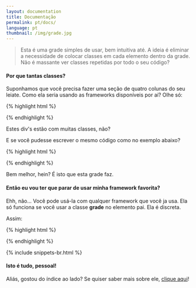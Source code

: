 ```yaml
---
layout: documentation
title: Documentação
permalink: pt/docs/
language: pt
thumbnail: /img/grade.jpg
---
```


> Esta é uma grade simples de usar, bem intuitiva até.
A ideia é eliminar a necessidade de colocar classes em cada elemento dentro da grade.
Não é massante ver classes repetidas por todo o seu código?

#### Por que tantas classes?
Suponhamos que você precisa fazer uma seção de quatro colunas do seu leiate.
Como ela seria usando as frameworks disponíveis por aí?
Olhe só:

{% highlight html %}
<div class="row">
  <div class="sua-classe col-xs-12 col-md-3 col-sm-3 col-lg-3">
    <!-- Seu conteúdo fica aqui -->
  </div>
  <div class="sua-classe col-xs-12 col-md-3 col-sm-3 col-lg-3">
    <!-- Seu conteúdo fica aqui -->
  </div>
  <div class="sua-classe col-xs-12 col-md-3 col-sm-3 col-lg-3">
    <!-- Seu conteúdo fica aqui -->
  </div>
  <div class="sua-classe col-xs-12 col-md-3 col-sm-3 col-lg-3">
    <!-- Seu conteúdo fica aqui -->
  </div>
</div>
{% endhighlight %}

Estes div's estão com muitas classes, não?

E se você pudesse escrever o mesmo código como no exemplo abaixo?

{% highlight html %}
<div class="four columns one-phone">
  <div class="sua-classe">
    <!-- Seu conteúdo fica aqui -->
  </div>
  <div class="sua-classe">
    <!-- Seu conteúdo fica aqui -->
  </div>
  <div class="sua-classe">
    <!-- Seu conteúdo fica aqui -->
  </div>
  <div class="sua-classe">
    <!-- Seu conteúdo fica aqui -->
  </div>
</div>
{% endhighlight %}

Bem melhor, hein? É isto que esta grade faz.

#### Então eu vou ter que parar de usar minha framework favorita?
Ehh, não... Você pode usá-la com qualquer framework que você ja usa.
Ela só funciona se você usar a classe **grade** no elemento pai.
Ela é discreta.

Assim:

{% highlight html %}
<div class="grade">
  <!-- Seu conteúdo fica aqui -->
</div>
{% endhighlight %}

{% include snippets-br.html %}

#### Isto é tudo, pessoal!

Aliás, gostou do índice ao lado? Se quiser saber mais sobre ele, [clique aqui](http://indice.elvessousa.com.br/)!
